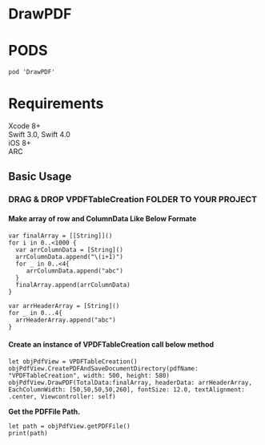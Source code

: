 # DrawPDF

# PODS
```
pod 'DrawPDF'
```
# Requirements

Xcode 8+                                            
Swift 3.0, Swift 4.0                                 
iOS 8+                                  
ARC                                                  

## Basic Usage ##
### DRAG & DROP VPDFTableCreation FOLDER TO YOUR PROJECT ###
#### Make array of row and ColumnData Like Below Formate ####
```[[1,'abc',.....],[2,'abc',...],......]
var finalArray = [[String]]()
for i in 0..<1000 {
  var arrColumnData = [String]()
  arrColumnData.append("\(i+1)")
  for _ in 0..<4{
     arrColumnData.append("abc")
  }
  finalArray.append(arrColumnData)
}
        
var arrHeaderArray = [String]()
for _ in 0...4{
  arrHeaderArray.append("abc")
}
```
#### Create an instance of VPDFTableCreation call below method ####
```
let objPdfView = VPDFTableCreation()
objPdfView.CreatePDFAndSaveDocumentDirectory(pdfName: "VPDFTableCreation", width: 500, height: 580)
objPdfView.DrawPDF(TotalData:finalArray, headerData: arrHeaderArray, EachColumnWidth: [50,50,50,50,260], fontSize: 12.0, textAlignment: .center, Viewcontroller: self)
```
**Get the PDFFile Path.**
```
let path = objPdfView.getPDFFile() 
print(path)

```
